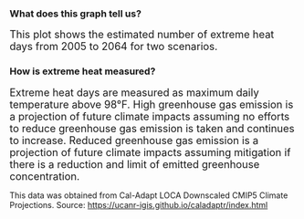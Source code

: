 ### What does this graph tell us?
<span style="font-size:18px;"> This plot shows the estimated number of extreme heat days from 2005 to 2064 for two scenarios. </span>

### How is extreme heat measured?
<span style="font-size:18px;"> Extreme heat days are measured as maximum daily temperature above 98°F. High greenhouse gas emission is a projection of future climate impacts assuming no efforts to reduce greenhouse gas emission is taken and continues to increase. Reduced greenhouse gas emission is a projection of future climate impacts assuming mitigation if there is a reduction and limit of emitted greenhouse concentration. 

This data was obtained from Cal-Adapt LOCA Downscaled CMIP5 Climate Projections.</span>
Source: https://ucanr-igis.github.io/caladaptr/index.html 
